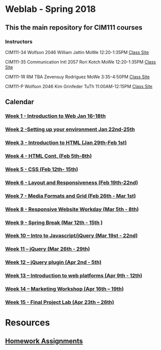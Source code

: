 # Weblab - Spring 2018

## This the main repository for CIM111 courses

### Instructors

CIM111-34 Wolfson 2046 William Jattin MoWe 12:20-1:35PM [Class Site]()

CIM111-35 Communication Intl 2057 Rori Kotch MoWe 12:20-1:35PM [Class Site]()

CIM111-1R RM TBA Zevensuy Rodriguez MoWe 3:35-4:50PM [Class Site]()

CIM111-P Wolfson 2046 Kim Grinfeder TuTh 11:00AM-12:15PM [Class Site]()

## Calendar

### [Week 1 - Introduction to Web Jan 16-18th ]()

### [Week 2 -Setting up your environment Jan 22nd-25th]()

### [Week 3 - Introduction to HTML (Jan 29th-Feb 1st)]()

### [Week 4 - HTML Cont. (Feb 5th-8th)]()

### [Week 5 - CSS (Feb 12th- 15th)]()

### [Week 6 - Layout and Responsiveness (Feb 19th-22nd)]()

### [Week 7 - Media Formats and Grid (Feb 26th - Mar 1st)]()

### [Week 8 - Responsive Website Workday (Mar 5th - 8th)]()

### [Week 9 - Spring Break (Mar 12th - 15th )]()

### [Week 10 – Intro to Javascript/jQuery (Mar 19st - 22nd)]()

### [Week 11 – jQuery (Mar 26th - 29th)]()

### [Week 12 – jQuery plugin (Apr 2nd - 5th)]()

### [Week 13 – Introduction to web platforms (Apr 9th - 12th)]()

### [Week 14 – Marketing Workshop (Apr 16th – 19th)]()

### [Week 15 - Final Project Lab (Apr 23th – 26th)]()

# Resources

## [Homework Assignments](https://github.com/UMInteractive/Weblab/blob/master/hw.md)
